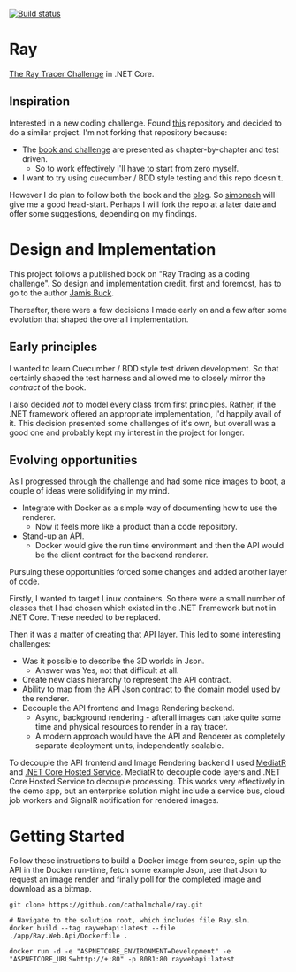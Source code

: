 [![Build status](https://saftrare.visualstudio.com/GitRnD/_apis/build/status/RayTest)](https://saftrare.visualstudio.com/GitRnD/_build/latest?definitionId=12)

# Ray

[The Ray Tracer Challenge](https://pragprog.com/book/jbtracer/the-ray-tracer-challenge) in .NET Core.


## Inspiration

Interested in a new coding challenge. Found [this](https://github.com/simonech/ray-tracer-challenge-netcore) repository and decided to do a similar project. I'm not forking that repository because:

* The [book and challenge](https://pragprog.com/book/jbtracer/the-ray-tracer-challenge) are presented as chapter-by-chapter and test driven.
    * So to work effectively I'll have to start from zero myself.
* I want to try using cuecumber / BDD style testing and this repo doesn't.

However I do plan to follow both the book and the [blog](https://codeclimber.net.nz/). So [simonech](https://github.com/simonech) will give me a good head-start. Perhaps I will fork the repo at a later date and offer some suggestions, depending on my findings.


# Design and Implementation

This project follows a published book on "Ray Tracing as a coding challenge". So design and implementation credit, first and foremost, has to go to the author [Jamis Buck](https://twitter.com/jamis?lang=en).

Thereafter, there were a few decisions I made early on and a few after some evolution that shaped the overall implementation.

## Early principles

I wanted to learn Cuecumber / BDD style test driven development. So that certainly shaped the test harness and allowed me to closely mirror the *contract* of the book.

I also decided *not* to model every class from first principles. Rather, if the .NET framework offered an appropriate implementation, I'd happily avail of it. This decision presented some challenges of it's own, but overall was a good one and probably kept my interest in the project for longer.

## Evolving opportunities

As I progressed through the challenge and had some nice images to boot, a couple of ideas were solidifying in my mind.

* Integrate with Docker as a simple way of documenting how to use the renderer.
    * Now it feels more like a product than a code repository.
* Stand-up an API.
    * Docker would give the run time environment and then the API would be the client contract for the backend renderer.
	
Pursuing these opportunities forced some changes and added another layer of code. 

Firstly, I wanted to target Linux containers. So there were a small number of classes that I had chosen which existed in the .NET Framework but not in .NET Core. These needed to be replaced.

Then it was a matter of creating that API layer. This led to some interesting challenges:

* Was it possible to describe the 3D worlds in Json.
    * Answer was Yes, not that difficult at all.
* Create new class hierarchy to represent the API contract.
* Ability to map from the API Json contract to the domain model used by the renderer.
* Decouple the API frontend and Image Rendering backend.
    * Async, background rendering - afterall images can take quite some time and physical resources to render in a ray tracer.
	* A modern approach would have the API and Renderer as completely separate deployment units, independently scalable.
	
To decouple the API frontend and Image Rendering backend I used [MediatR](https://github.com/jbogard/MediatR) and [.NET Core Hosted Service](https://docs.microsoft.com/en-us/dotnet/architecture/microservices/multi-container-microservice-net-applications/background-tasks-with-ihostedservice). MediatR to decouple code layers and .NET Core Hosted Service to decouple processing. This works very effectively in the demo app, but an enterprise solution might include a service bus, cloud job workers and SignalR notification for rendered images.


# Getting Started

Follow these instructions to build a Docker image from source, spin-up the API in the Docker run-time, fetch some example Json, use that Json to request an image render and finally poll for the completed image and download as a bitmap.

````
git clone https://github.com/cathalmchale/ray.git

# Navigate to the solution root, which includes file Ray.sln.
docker build --tag raywebapi:latest --file ./app/Ray.Web.Api/Dockerfile .

docker run -d -e "ASPNETCORE_ENVIRONMENT=Development" -e "ASPNETCORE_URLS=http://+:80" -p 8081:80 raywebapi:latest
````
